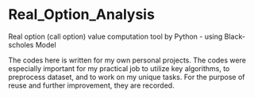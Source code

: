 # Real_Option_Analysis
Real option (call option) value computation tool by Python - using Black-scholes Model

The codes here is written for my own personal projects. The codes were especially important for my practical job to utilize key algorithms, to preprocess dataset, and to work on my unique tasks. For the purpose of reuse and further improvement, they are recorded.
